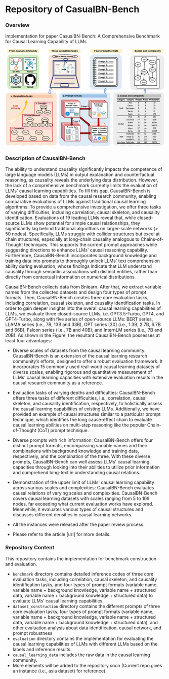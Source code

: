 # Repository of CasualBN-Bench



### Overview

Implementation for paper CasualBN-Bench: A Comprehensive Benchmark for Causal Learning Capability of LLMs


<img src="figs/Framework.png" style="width: auto; height: auto;" alt="framework"> 



### Description of CausalBN-Bench

The ability to understand causality significantly impacts the competence of large language models (LLMs) in output explanation and counterfactual reasoning, as causality reveals the underlying data distribution. However, the lack of a comprehensive benchmark currently limits the evaluation of LLMs' causal learning capabilities. To fill this gap, CausalBN-Bench is developed based on data from the causal research community, enabling comparative evaluations of LLMs against traditional causal learning algorithms. To provide a comprehensive investigation, we offer three tasks of varying difficulties, including correlation, causal skeleton, and causality identification. Evaluations of 19 leading LLMs reveal that, while closed-source LLMs show potential for simple causal relationships, they significantly lag behind traditional algorithms on larger-scale networks (> 50 nodes). Specifically, LLMs struggle with collider structures but excel at chain structures, especially at long-chain causality analogous to Chains-of-Thought techniques. This supports the current prompt approaches while suggesting directions to enhance LLMs' causal reasoning capability. Furthermore, CausalBN-Bench incorporates background knowledge and training data into prompts to thoroughly unlock LLMs' text comprehension ability during evaluation, whose findings indicate that LLM understand causality through semantic associations with distinct entities, rather than directly from contextual information or numerical distributions.

CausalBN-Bench collects data from Bnlearn. After that, we extract variable names from the collected datasets and design four types of prompt formats. Then, CausalBN-Bench creates three core evaluation tasks, including correlation, causal
skeleton, and causality identification tasks. In order to gain deeper insights into the overall causal learning capabilities of LLMs, we evaluate three closed-source LLMs, i.e. GPT3.5-Turbo, GPT4, and GPT4-Turbo, along with five series
of open-source LLMs: BERT series, LLAMA series (i.e., 7B, 13B and 33B), OPT series [30] (i.e., 1.3B, 2.7B, 6.7B and 66B), Falcon series (i.e., 7B and 40B), and InternLM series (i.e., 7B and 20B). As shown in the Figure, the resultant CausalBN-Bench possesses at least four advantages:

- Diverse scales of datasets from the causal learning community: CausalBN-Bench is an extension of the causal learning research community’s efforts, designed to offer a robust evaluation framework. It incorporates 15 commonly used real-world causal learning datasets of diverse scales, enabling rigorous and quantitative measurement of LLMs' causal learning capacities with extensive evaluation results in the causal research community as a reference.

- Evaluation tasks of varying depths and difficulties: CausalBN-Bench offers three tasks of different difficulties, i.e., correlation, causal skeleton, and causality identification, respectively, to holistically assess the causal learning capabilities of existing LLMs. Additionally, we have provided an example of causal structures similar to a particular prompt technique, which identifies the long cause-effect chain to evaluate causal learning abilities on multi-step reasoning like the popular Chain-of-Thought (CoT) prompt technique.


- Diverse prompts with rich information: CausalBN-Bench offers four distinct prompt formats, encompassing variable names and their combinations with background knowledge and training data, respectively, and the combination of the three. With these diverse prompts, CausalBN-Bench can well assess LLMs' causal learning capacities through looking into their abilities to utilize prior information and comprehend long-text in understanding causal relations.

- Demonstration of the upper limit of LLMs' causal learning capability across various scales and complexities: CausalBN-Bench evaluates causal relations of varying scales and complexities. CausalBN-Bench covers causal learning datasets with scales ranging from 5 to 109 nodes, far exceeding what current evaluation works have explored. Meanwhile, it evaluates various types of causal structures and discusses different densities in causal learning networks.	

- All the instances were released after the paper review process.

- Please refer to the article [url] for more details.



### Repository Content

This repository contains the implementation for benchmark construction and evaluation.

- `benchmark` directory contains detailed inference codes of three core evaluation tasks, including correlation, causal skeleton, and causality identification tasks, and four types of prompt formats (variable name, variable name + background knowledge, variable name + structured data, variable name + background knowledge + structured data) to evaluate LLMs' causal learning capabilities. 
- `dataset_construction` directory contains the different prompts of three core evaluation tasks, four types of prompt formats (variable name, variable name + background knowledge, variable name + structured data, variable name + background knowledge + structured data), and other evaluation analysis about data identification, causal network, and prompt robustness
- `evaluation` directory contains the implementation for evaluating the causal learning capabilities of LLMs with different LLMs based on the labels and inference results.
- `causal_learning_data` includes the raw data in the causal learning community.
-  More elements will be added to the repository soon (Current repo gives an instance (i.e., asia dataset) for reference).






